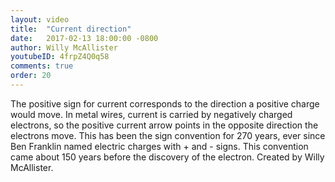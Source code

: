 ```yaml
---
layout: video
title:  "Current direction"
date:   2017-02-13 18:00:00 -0800
author: Willy McAllister
youtubeID: 4frpZ4Q0q58
comments: true
order: 20
---
```


The positive sign for current corresponds to the direction a positive charge would move. In metal wires, current is carried by negatively charged electrons, so the positive current arrow points in the opposite direction the electrons move. This has been the sign convention for 270 years, ever since Ben Franklin named electric charges with + and - signs. This convention came about 150 years before the discovery of the electron. Created by Willy McAllister.
